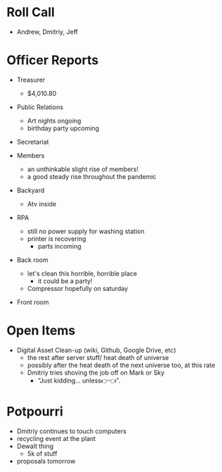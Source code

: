 Roll Call
=========
- Andrew, Dmitriy, Jeff
  
Officer Reports
===============
- Treasurer
  - $4,010.80
- Public Relations
  - Art nights ongoing
  - birthday party upcoming
  
- Secretariat
- Members
  - an unthinkable slight rise of members!
  - a good steady rise throughout the pandemic
- Backyard
  - Atv inside
- RPA
  - still no power supply for washing station
  - printer is recovering
    - parts incoming
- Back room
  - let's clean this horrible, horrible place
    - it could be a party!
  - Compressor hopefully on saturday
- Front room


Open Items
==========
- Digital Asset Clean-up (wiki, Github, Google Drive, etc)
  - the rest after server stuff/ heat death of universe
  - possibly after the heat death of the next universe too, at this rate
  - Dmitriy tries shoving the job off on Mark or Sky
    - "Just kidding... unless👉👈".

  
Potpourri
=========
- Dmitriy continues to touch computers
- recycling event at the plant
- Dewalt thing
  - 5k of stuff
- proposals tomorrow
